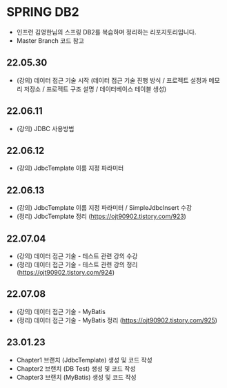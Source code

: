 # SPRING DB2
- 인프런 김영한님의 스프링 DB2를 복습하며 정리하는 리포지토리입니다.
- Master Branch 코드 참고


## 22.05.30
- (강의) 데이터 접근 기술 시작 (데이터 접근 기술 진행 방식 / 프로젝트 설정과 메모리 저장소 / 프로젝트 구조 설명 / 데이터베이스 테이블 생성)

## 22.06.11
- (강의) JDBC 사용방법

## 22.06.12
- (강의) JdbcTemplate 이름 지정 파라미터

## 22.06.13
- (강의) JdbcTemplate 이름 지정 파라미터 / SimpleJdbcInsert 수강 
- (정리) JdbcTemplate 정리 (https://ojt90902.tistory.com/923)

## 22.07.04
- (강의) 데이터 접근 기술 - 테스트 관련 강의 수강
- (정리) 데이터 접근 기술 - 테스트 관련 강의 정리(https://ojt90902.tistory.com/924)


## 22.07.08
- (강의) 데이터 접근 기술 - MyBatis 
- (정리) 데이터 접근 기술 - MyBatis 정리 (https://ojt90902.tistory.com/925)

## 23.01.23
- Chapter1 브랜치 (JdbcTemplate) 생성 및 코드 작성
- Chapter2 브랜치 (DB Test) 생성 및 코드 작성
- Chapter3 브랜치 (MyBatis) 생성 및 코드 작성
